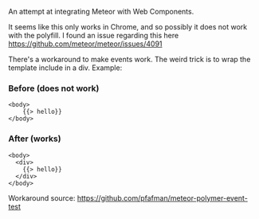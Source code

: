 An attempt at integrating Meteor with Web Components.

It seems like this only works in Chrome, and so possibly it does not work with the polyfill. I found an issue regarding this here https://github.com/meteor/meteor/issues/4091

There's a workaround to make events work. The weird trick is to wrap the template include in a div. Example:

### Before (does not work)

```
<body>
    {{> hello}}
</body>
```

### After (works)

```
<body>
  <div>
    {{> hello}}
  </div>
</body>
```

Workaround source: https://github.com/pfafman/meteor-polymer-event-test
